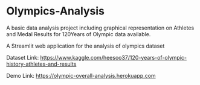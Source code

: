 # Olympics-Analysis
A basic data analysis project including graphical representation on Athletes and Medal Results for 120Years of  Olympic data available.

A Streamlit web application for the analysis of olympics dataset

Dataset Link: https://www.kaggle.com/heesoo37/120-years-of-olympic-history-athletes-and-results

Demo Link: https://olympic-overall-analysis.herokuapp.com
